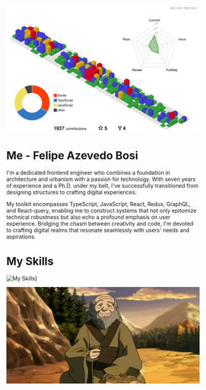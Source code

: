 ![Status](./profile-3d-contrib/profile-gitblock.svg)

# Me - Felipe Azevedo Bosi

I'm a dedicated frontend engineer who combines a foundation in architecture and urbanism with a passion for technology. With seven years of experience and a Ph.D. under my belt, I've successfully transitioned from designing structures to crafting digital experiences.

My toolkit encompasses TypeScript, JavaScript, React, Redux, GraphQL, and React-query, enabling me to construct systems that not only epitomize technical robustness but also echo a profound emphasis on user experience. Bridging the chasm between creativity and code, I'm devoted to crafting digital realms that resonate seamlessly with users' needs and aspirations.

# My Skills

![My Skills](https://skillicons.dev/icons?i=js,ts,react,svelte,vue,wasm,bash,figma,vim)]

![Iroh and tea](./assets/iroh.jpg)
